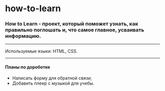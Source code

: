 # how-to-learn

### How to Learn - проект, который поможет узнать, как правильно поглошать и, что самое главное, усваивать информацию.
___

Используемые языки: HTML, CSS.

---

#### Планы по дороботке
* Написать форму для обратной связи;
* Добавить плеер с музыкой для учебы.
